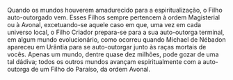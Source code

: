 ﻿Quando os mundos houverem amadurecido para a espiritualização, o Filho auto-outorgado vem. Esses Filhos sempre pertencem à ordem Magisterial ou à Avonal, excetuando-se aquele caso em que, uma vez em cada universo local, o Filho Criador prepara-se para a sua auto-outorga terminal, em algum mundo evolucionário, como ocorreu quando Michael de Nébadon apareceu em Urântia para se auto-outorgar junto às raças mortais de vocês. Apenas um mundo, dentre quase dez milhões, pode gozar de uma tal dádiva; todos os outros mundos avançam espiritualmente com a auto-outorga de um Filho do Paraíso, da ordem Avonal.